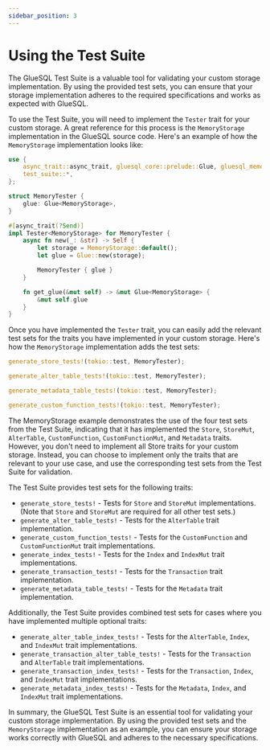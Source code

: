 ```yaml
---
sidebar_position: 3
---
```


# Using the Test Suite

The GlueSQL Test Suite is a valuable tool for validating your custom storage implementation. By using the provided test sets, you can ensure that your storage implementation adheres to the required specifications and works as expected with GlueSQL.

To use the Test Suite, you will need to implement the `Tester` trait for your custom storage. A great reference for this process is the `MemoryStorage` implementation in the GlueSQL source code. Here's an example of how the `MemoryStorage` implementation looks like:

```rust
use {
    async_trait::async_trait, gluesql_core::prelude::Glue, gluesql_memory_storage::MemoryStorage,
    test_suite::*,
};

struct MemoryTester {
    glue: Glue<MemoryStorage>,
}

#[async_trait(?Send)]
impl Tester<MemoryStorage> for MemoryTester {
    async fn new(_: &str) -> Self {
        let storage = MemoryStorage::default();
        let glue = Glue::new(storage);

        MemoryTester { glue }
    }

    fn get_glue(&mut self) -> &mut Glue<MemoryStorage> {
        &mut self.glue
    }
}
```

Once you have implemented the `Tester` trait, you can easily add the relevant test sets for the traits you have implemented in your custom storage. Here's how the `MemoryStorage` implementation adds the test sets:

```rust
generate_store_tests!(tokio::test, MemoryTester);

generate_alter_table_tests!(tokio::test, MemoryTester);

generate_metadata_table_tests!(tokio::test, MemoryTester);

generate_custom_function_tests!(tokio::test, MemoryTester);
```

The MemoryStorage example demonstrates the use of the four test sets from the Test Suite, indicating that it has implemented the `Store`, `StoreMut`, `AlterTable`, `CustomFunction`, `CustomFunctionMut`, and `Metadata` traits. However, you don't need to implement all Store traits for your custom storage. Instead, you can choose to implement only the traits that are relevant to your use case, and use the corresponding test sets from the Test Suite for validation.

The Test Suite provides test sets for the following traits:

- `generate_store_tests!` - Tests for `Store` and `StoreMut` implementations. (Note that `Store` and `StoreMut` are required for all other test sets.)
- `generate_alter_table_tests!` - Tests for the `AlterTable` trait implementation.
- `generate_custom_function_tests!` - Tests for the `CustomFunction` and `CustomFunctionMut` trait implementations.
- `generate_index_tests!` - Tests for the `Index` and `IndexMut` trait implementations.
- `generate_transaction_tests!` - Tests for the `Transaction` trait implementation.
- `generate_metadata_table_tests!` - Tests for the `Metadata` trait implementation.

Additionally, the Test Suite provides combined test sets for cases where you have implemented multiple optional traits:

- `generate_alter_table_index_tests!` - Tests for the `AlterTable`, `Index`, and `IndexMut` trait implementations.
- `generate_transaction_alter_table_tests!` - Tests for the `Transaction` and `AlterTable` trait implementations.
- `generate_transaction_index_tests!` - Tests for the `Transaction`, `Index`, and `IndexMut` trait implementations.
- `generate_metadata_index_tests!` - Tests for the `Metadata`, `Index`, and `IndexMut` trait implementations.

In summary, the GlueSQL Test Suite is an essential tool for validating your custom storage implementation. By using the provided test sets and the `MemoryStorage` implementation as an example, you can ensure your storage works correctly with GlueSQL and adheres to the necessary specifications.